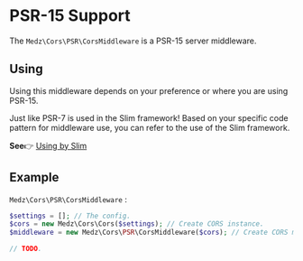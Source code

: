 # PSR-15 Support

The `Medz\Cors\PSR\CorsMiddleware` is a PSR-15 server middleware.

## Using

Using this middleware depends on your preference or where you are using PSR-15.

Just like PSR-7 is used in the Slim framework! Based on your specific code pattern for middleware use, you can refer to the use of the Slim framework.

**See**👉 [Using by Slim](https://github.com/medz/cors/blob/master/docs/using-by-slim.md)

## Example

`Medz\Cors\PSR\CorsMiddleware` :
```php
$settings = []; // The config.
$cors = new Medz\Cors\Cors($settings); // Create CORS instance.
$middleware = new Medz\Cors\PSR\CorsMiddleware($cors); // Create CORS middleware instance

// TODO.
```
